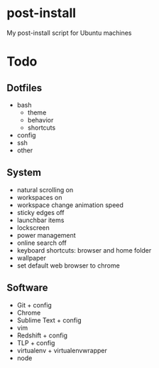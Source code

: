 # post-install
My post-install script for Ubuntu machines

# Todo

## Dotfiles

 - bash
     + theme
     + behavior
     + shortcuts
 - config
 - ssh
 - other

## System

 - natural scrolling on
 - workspaces on
 - workspace change animation speed
 - sticky edges off
 - launchbar items
 - lockscreen
 - power management
 - online search off
 - keyboard shortcuts: browser and home folder
 - wallpaper
 - set default web browser to chrome

## Software

 - Git + config
 - Chrome
 - Sublime Text + config
 - vim
 - Redshift + config
 - TLP + config
 - virtualenv + virtualenvwrapper
 - node

